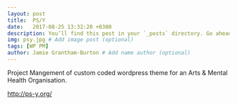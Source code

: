 ```yaml
---
layout: post
title:  PS/Y
date:   2017-08-25 13:32:20 +0300
description: You’ll find this post in your `_posts` directory. Go ahead and edit it and re-build the site to see your changes. # Add post description (optional)
img: psy.jpg # Add image post (optional)
tags: [WP PM]
author: Jamie Grantham-Burton # Add name author (optional)
---
```

Project Mangement of custom coded wordpress theme for an Arts & Mental Health Organisation.



<a href="http://ps-y.org/" target="_blank" >http://ps-y.org/</a>







<!-- ![Yosh Ginsu]({{site.baseurl}}/assets/img/yosh-ginsu.jpg) -->
